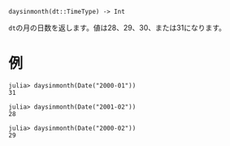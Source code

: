 ```
daysinmonth(dt::TimeType) -> Int
```

`dt`の月の日数を返します。値は28、29、30、または31になります。

# 例

```jldoctest
julia> daysinmonth(Date("2000-01"))
31

julia> daysinmonth(Date("2001-02"))
28

julia> daysinmonth(Date("2000-02"))
29
```
